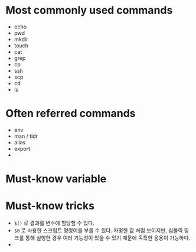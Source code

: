 
# Most commonly used commands

- echo
- pwd
- mkdir
- touch
- cat
- grep
- cp
- ssh
- scp
- cd
- ls


# Often referred commands

- env
- man / tldr
- alias
- export
- 

# Must-know variable



# Must-know tricks

- `$()` 로 결과를 변수에 할당할 수 있다.
- `$0` 로 사용한 스크립트 명령어를 부를 수 있다. 자명한 값 처럼 보이지만, 심볼릭 링크를 통해 실행한 경우 여러 가능성이 있을 수 있기 때문에 독특한 응용이 가능하다.
- 